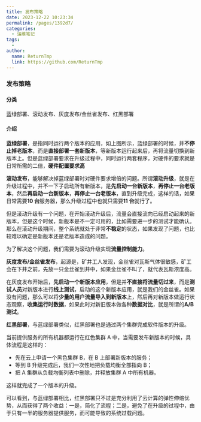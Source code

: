 ```yaml
---
title: 发布策略
date: 2023-12-22 10:23:34
permalink: /pages/1392d7/
categories:
  - 运维笔记
tags:
  - 
author: 
  name: ReturnTmp
  link: https://github.com/ReturnTmp
---
```





### 发布策略

#### 分类

蓝绿部署、滚动发布、灰度发布/金丝雀发布、红黑部署

#### 介绍

**蓝绿部署**，是指同时运行两个版本的应用，如上图所示，蓝绿部署的时候，并**不停止掉老版本**，而是**直接部署一套新版本**，等新版本运行起来后，再将流量切换到新版本上。但是蓝绿部署要求在升级过程中，同时运行两套程序，对硬件的要求就是日常所需的二倍，**硬件配置要求高**

**滚动发布**，能够解决掉蓝绿部署时对硬件要求增倍的问题。所谓**滚动升级**，就是在升级过程中，并不一下子启动所有新版本，是**先启动一台新版本**，**再停止一台老版本**，然后**再启动一台新版本**，**再停止一台老版本**，直到升级完成，这样的话，如果日常需要**10 台**服务器，那么升级过程中也就只需要**11 台**就行了。

但是滚动升级有一个问题，在开始滚动升级后，流量会直接流向已经启动起来的新版本，但是这个时候，新版本是不一定可用的，比如需要进一步的测试才能确认。那么在滚动升级期间，整个系统就处于非常**不稳定**的状态，如果发现了问题，也比较难以确定是新版本还是老版本造成的问题。

为了解决这个问题，我们需要为滚动升级实现**流量控制能力**。

**灰度发布/金丝雀发布**，起源是，矿井工人发现，金丝雀对瓦斯气体很敏感，矿工会在下井之前，先放一只金丝雀到井中，如果金丝雀不叫了，就代表瓦斯浓度高。

在灰度发布开始后，**先启动一个新版本应用**，但是并**不直接将流量切过来**，而是**测试人员**对新版本进行**线上测试**，启动的这个新版本应用，就是我们的金丝雀。如果没有问题，那么可以将**少量的用户流量导入到新版本**上，然后再对新版本做运行状态观察，**收集运行时数据**，如果此时对新旧版本做各种**数据对比**，就是所谓的**A/B 测试**。

**红黑部署**，与蓝绿部署类似，红黑部署也是通过两个集群完成软件版本的升级。

当前提供服务的所有机器都运行在红色集群 A 中，当需要发布新版本的时候，具体流程是这样的：

- 先在云上申请一个黑色集群 B，在 B 上部署新版本的服务；
- 等到 B 升级完成后，我们一次性地把负载均衡全部指向 B；
- 把 A 集群从负载均衡列表中删除，并释放集群 A 中所有机器。

这样就完成了一个版本的升级。

可以看到，与蓝绿部署相比，红黑部署只不过是充分利用了云计算的弹性伸缩优势，从而获得了两个收益：一是，简化了流程；二是，避免了在升级的过程中，由于只有一半的服务器提供服务，而可能导致的系统过载问题。




